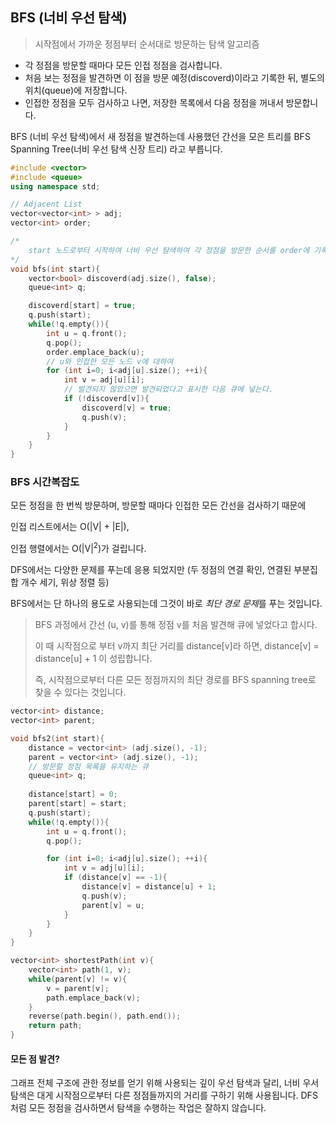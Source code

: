 ## BFS (너비 우선 탐색)

> 시작점에서 가까운 정점부터 순서대로 방문하는 탐색 알고리즘



* 각 정점을 방문할 때마다 모든 인접 정점을 검사합니다.
* 처음 보는 정점을 발견하면 이 점을 방문 예정(discoverd)이라고 기록한 뒤, 별도의 위치(queue)에 저장합니다.
* 인접한 정점을 모두 검사하고 나면, 저장한 목록에서 다음 정점을 꺼내서 방문합니다.



BFS (너비 우선 탐색)에서 새 정점을 발견하는데 사용했던 간선을 모은 트리를 BFS Spanning Tree(너비 우선 탐색 신장 트리) 라고 부릅니다.



```c++
#include <vector>
#include <queue>
using namespace std;

// Adjacent List
vector<vector<int> > adj;
vector<int> order;

/*
    start 노드로부터 시작하여 너비 우선 탐색하여 각 정점을 방문한 순서를 order에 기록한다.
*/
void bfs(int start){
    vector<bool> discoverd(adj.size(), false);
    queue<int> q;

    discoverd[start] = true;
    q.push(start);
    while(!q.empty()){
        int u = q.front();
        q.pop();
        order.emplace_back(u);
        // u와 인접한 모든 노드 v에 대하여
        for (int i=0; i<adj[u].size(); ++i){
            int v = adj[u][i];
            // 발견되지 않았으면 발견되었다고 표시한 다음 큐에 넣는다.
            if (!discoverd[v]){
                discoverd[v] = true;
                q.push(v);
            }
        }
    }
}

```



### BFS 시간복잡도

모든 정점을 한 번씩 방문하며, 방문할 때마다 인접한 모든 간선을 검사하기 때문에 

인접 리스트에서는 O(|V| + |E|),

인접 행렬에서는 O(|V|<sup>2</sup>)가 걸립니다.



DFS에서는 다양한 문제를 푸는데 응용 되었지만 (두 정점의 연결 확인, 연결된 부분집합 개수 세기, 위상 정렬 등)

BFS에서는 단 하나의 용도로 사용되는데 그것이 바로 *최단 경로 문제*를 푸는 것입니다.

> BFS 과정에서 간선 (u, v)를 통해 정점 v를 처음 발견해 큐에 넣었다고 합시다.
>
> 이 때 시작점으로 부터 v까지 최단 거리를 distance[v]라 하면, distance[v] = distance[u] + 1 이 성립합니다.
>
> 즉, 시작점으로부터 다른 모든 정점까지의 최단 경로를 BFS spanning tree로 찾을 수 있다는 것입니다.



```C++
vector<int> distance;
vector<int> parent;

void bfs2(int start){
    distance = vector<int> (adj.size(), -1);
    parent = vector<int> (adj.size(), -1);
    // 방문할 정점 목록을 유지하는 큐
    queue<int> q;
    
    distance[start] = 0;
    parent[start] = start;
    q.push(start);
    while(!q.empty()){
        int u = q.front();
        q.pop();

        for (int i=0; i<adj[u].size(); ++i){
            int v = adj[u][i];
            if (distance[v] == -1){
                distance[v] = distance[u] + 1;
                q.push(v);
                parent[v] = u;
            }
        }
    }
}

vector<int> shortestPath(int v){
    vector<int> path(1, v);
    while(parent[v] != v){
        v = parent[v];
        path.emplace_back(v);
    }
    reverse(path.begin(), path.end());
    return path;
}
```





#### 모든 점 발견?

그래프 전체 구조에 관한 정보를 얻기 위해 사용되는 깊이 우선 탐색과 달리, 너비 우서 탐색은 대게 시작점으로부터 다른 정점들까지의 거리를 구하기 위해 사용됩니다. DFS처럼 모든 정점을 검사하면서 탐색을 수행하는 작업은 잘하지 않습니다.

​	

